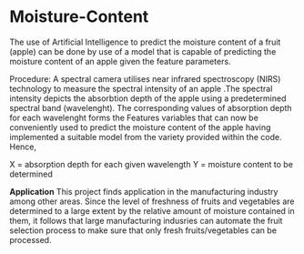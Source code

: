 # Moisture-Content
The use of Artificial Intelligence to predict the moisture content of a fruit (apple) can be done by use of a model that is capable of predicting the moisture content of an apple given the feature parameters.

Procedure:
A spectral camera utilises near infrared spectroscopy (NIRS) technology to measure the spectral intensity of an apple .The spectral intensity depicts the absorbtion depth of the apple using a predetermined spectral band (wavelenght). The corresponding values of absorption depth for each wavelenght forms the Features variables that can now be conveniently used to predict the moisture content of the apple having implemented a suitable model from the variety provided within the code. Hence,

X = absorption depth for each given wavelength
Y = moisture content to be determined

**Application**
This project finds application in the manufacturing industry among other areas. Since the level of freshness of fruits and vegetables are determined to a large extent by the relative amount of moisture contained in them, it follows that large manufacturing indusries can automate the fruit selection process to make sure that only fresh fruits/vegetables can be processed.
